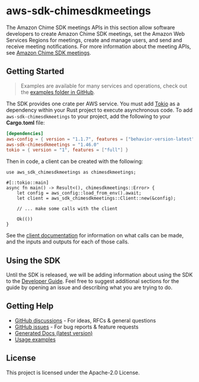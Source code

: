 # aws-sdk-chimesdkmeetings

The Amazon Chime SDK meetings APIs in this section allow software developers to create Amazon Chime SDK meetings, set the Amazon Web Services Regions for meetings, create and manage users, and send and receive meeting notifications. For more information about the meeting APIs, see [Amazon Chime SDK meetings](https://docs.aws.amazon.com/chime/latest/APIReference/API_Operations_Amazon_Chime_SDK_Meetings.html).

## Getting Started

> Examples are available for many services and operations, check out the
> [examples folder in GitHub](https://github.com/awslabs/aws-sdk-rust/tree/main/examples).

The SDK provides one crate per AWS service. You must add [Tokio](https://crates.io/crates/tokio)
as a dependency within your Rust project to execute asynchronous code. To add `aws-sdk-chimesdkmeetings` to
your project, add the following to your **Cargo.toml** file:

```toml
[dependencies]
aws-config = { version = "1.1.7", features = ["behavior-version-latest"] }
aws-sdk-chimesdkmeetings = "1.46.0"
tokio = { version = "1", features = ["full"] }
```

Then in code, a client can be created with the following:

```rust,no_run
use aws_sdk_chimesdkmeetings as chimesdkmeetings;

#[::tokio::main]
async fn main() -> Result<(), chimesdkmeetings::Error> {
    let config = aws_config::load_from_env().await;
    let client = aws_sdk_chimesdkmeetings::Client::new(&config);

    // ... make some calls with the client

    Ok(())
}
```

See the [client documentation](https://docs.rs/aws-sdk-chimesdkmeetings/latest/aws_sdk_chimesdkmeetings/client/struct.Client.html)
for information on what calls can be made, and the inputs and outputs for each of those calls.

## Using the SDK

Until the SDK is released, we will be adding information about using the SDK to the
[Developer Guide](https://docs.aws.amazon.com/sdk-for-rust/latest/dg/welcome.html). Feel free to suggest
additional sections for the guide by opening an issue and describing what you are trying to do.

## Getting Help

* [GitHub discussions](https://github.com/awslabs/aws-sdk-rust/discussions) - For ideas, RFCs & general questions
* [GitHub issues](https://github.com/awslabs/aws-sdk-rust/issues/new/choose) - For bug reports & feature requests
* [Generated Docs (latest version)](https://awslabs.github.io/aws-sdk-rust/)
* [Usage examples](https://github.com/awslabs/aws-sdk-rust/tree/main/examples)

## License

This project is licensed under the Apache-2.0 License.

